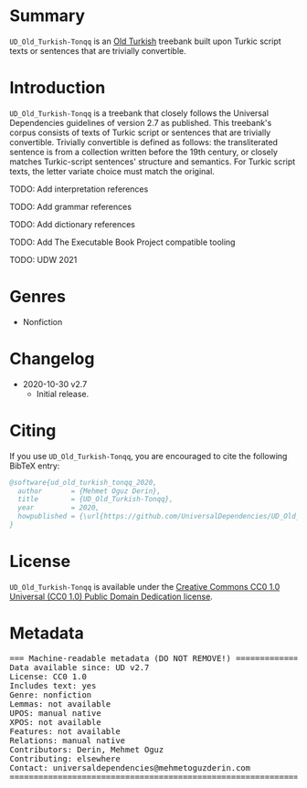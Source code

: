 # Summary
`UD_Old_Turkish-Tonqq` is an [Old Turkish](https://iso639-3.sil.org/code/otk) treebank built upon Turkic script texts or sentences that are trivially convertible.


# Introduction
`UD_Old_Turkish-Tonqq` is a treebank that closely follows the Universal Dependencies guidelines of version 2.7 as published.
This treebank's corpus consists of texts of Turkic script or sentences that are trivially convertible. Trivially
convertible is defined as follows: the transliterated sentence is from a collection written before the
19th century, or closely matches Turkic-script sentences' structure and semantics. For Turkic
script texts, the letter variate choice must match the original.

TODO: Add interpretation references

TODO: Add grammar references

TODO: Add dictionary references

TODO: Add The Executable Book Project compatible tooling

TODO: UDW 2021

# Genres
* Nonfiction


# Changelog
* 2020-10-30 v2.7
  * Initial release.


# Citing
If you use `UD_Old_Turkish-Tonqq`, you are encouraged to cite the following BibTeX entry:
```BibTeX
@software{ud_old_turkish_tonqq_2020,
  author       = {Mehmet Oguz Derin},
  title        = {UD_Old_Turkish-Tonqq},
  year         = 2020,
  howpublished = {\url{https://github.com/UniversalDependencies/UD_Old_Turkish-Tonqq}}
}
```


# License
`UD_Old_Turkish-Tonqq` is available under the
[Creative Commons CC0 1.0 Universal (CC0 1.0) Public Domain Dedication license](https://creativecommons.org/publicdomain/zero/1.0/).


# Metadata
<pre>
=== Machine-readable metadata (DO NOT REMOVE!) ================================
Data available since: UD v2.7
License: CC0 1.0
Includes text: yes
Genre: nonfiction
Lemmas: not available
UPOS: manual native
XPOS: not available
Features: not available
Relations: manual native
Contributors: Derin, Mehmet Oguz
Contributing: elsewhere
Contact: universaldependencies@mehmetoguzderin.com
===============================================================================
</pre>
